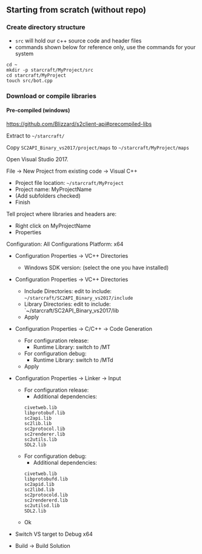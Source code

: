

## Starting from scratch (without repo)
### Create directory structure
* `src` will hold our c++ source code and header files
* commands shown below for reference only, use the commands for your system
```
cd ~
mkdir -p starcraft/MyProject/src
cd starcraft/MyProject
touch src/bot.cpp
```

### Download or compile libraries

#### Pre-compiled (windows)
https://github.com/Blizzard/s2client-api#precompiled-libs

Extract to `~/starcraft/`

Copy `SC2API_Binary_vs2017/project/maps` to `~/starcraft/MyProject/maps`

Open Visual Studio 2017.

File -> New Project from existing code -> Visual C++

* Project file location: `~/starcraft/MyProject`
* Project name: MyProjectName
* (Add subfolders checked)
* Finish

Tell project where libraries and headers are:

* Right click on MyProjectName
* Properties

Configuration: All Configurations
Platform: x64

* Configuration Properties -> VC++ Directories
  * Windows SDK version: (select the one you have installed)

* Configuration Properties -> VC++ Directories
  * Include Directories: edit to include: `~/starcraft/SC2API_Binary_vs2017/include`
  * Library Directories: edit to include: `~/starcraft/SC2API_Binary_vs2017/lib
  * Apply

* Configuration Properties -> C/C++ -> Code Generation
  * For configuration release: 
    * Runtime Library: switch to /MT
  * For configuration debug:
    * Runtime Library: switch to /MTd
  * Apply

* Configuration Properties -> Linker -> Input
  * For configuration release:
    * Additional dependencies: 
    ```
    civetweb.lib
    libprotobuf.lib
    sc2api.lib
    sc2lib.lib
    sc2protocol.lib
    sc2renderer.lib
    sc2utils.lib
    SDL2.lib
    ```
  * For configuration debug:
    * Additional dependencies:
    ```
    civetweb.lib
    libprotobufd.lib
    sc2apid.lib
    sc2libd.lib
    sc2protocold.lib
    sc2rendererd.lib
    sc2utilsd.lib
    SDL2.lib
    ```
  * Ok

* Switch VS target to Debug x64
* Build -> Build Solution
